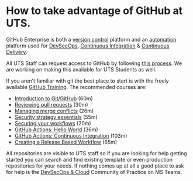 # How to take advantage of GitHub at UTS.

GitHub Enterprise is both a [version control](https://betterexplained.com/articles/a-visual-guide-to-version-control/) platform and an [automation](https://docs.github.com/en/actions) platform used for [DevSecOps](https://www.devsecops.org/), [Continuous Integration](https://martinfowler.com/articles/continuousIntegration.html) & [Continuous Delivery](https://minimumcd.org/minimumcd/).

All UTS Staff can request access to GitHub by following [this process](https://uts.service-now.com/serviceconnect?id=kb_article_view&sysparm_article=KB0014108). We are working on making this available for UTS Students as well. 

If you aren't familiar with git the best place to start is with the freely available [GitHub Training](https://lab.github.com/). The recommended courses are:

 - [Introduction to Git/GitHub](https://lab.github.com/githubtraining/introduction-to-github) (60m)
 - [Reviewing pull requests](https://lab.github.com/githubtraining/reviewing-pull-requests) (30m)
 - [Managing merge conflicts](https://lab.github.com/githubtraining/managing-merge-conflicts) (26m)
 - [Security strategy essentials](https://lab.github.com/githubtraining/security-strategy-essentials) (55m)
 - [Securing your workflows](https://lab.github.com/githubtraining/securing-your-workflows) (20m)
 - [GitHub Actions: Hello World](https://lab.github.com/githubtraining/github-actions:-hello-world) (36m)
 - [GitHub Actions: Continuous Integration](https://lab.github.com/githubtraining/github-actions:-continuous-integration) (103m)
 - [Creating a Release Based Workflow](https://lab.github.com/githubtraining/create-a-release-based-workflow) (65m)

All repositories are visible to UTS staff so if you are looking for help getting started you can search and find existing template or even production repositories for your needs. If nothing comes up at all a good place to ask for help is the [DevSecOps & Cloud](https://teams.microsoft.com/l/channel/19%3af2a50ad3f73d4976891535418e223c88%40thread.tacv2/CoP%2520DevSecOps%2520and%2520Cloud?groupId=9489e625-6fbc-416b-9a9c-4ea9254935a0&tenantId=e8911c26-cf9f-4a9c-878e-527807be8791) Community of Practice on MS Teams.
